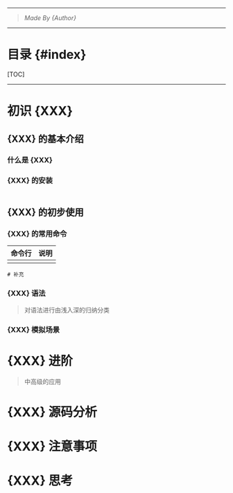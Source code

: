 ----------------------------------------------
> *Made By {Author}*
----------------------------------------------

# 目录 {#index}

[TOC]











--------------------------------------------

# 初识 {XXX}

## {XXX} 的基本介绍

### 什么是 {XXX}

> 



### {XXX} 的安装

```shell

```



## {XXX} 的初步使用

### {XXX} 的常用命令

| 命令行 | 说明 |
| :----: | :--: |
|        |      |

```shell
# 补充
```





### {XXX} 语法

> 对语法进行由浅入深的归纳分类



### {XXX} 模拟场景





# {XXX} 进阶

> 中高级的应用



# {XXX} 源码分析





# {XXX} 注意事项





# {XXX} 思考

